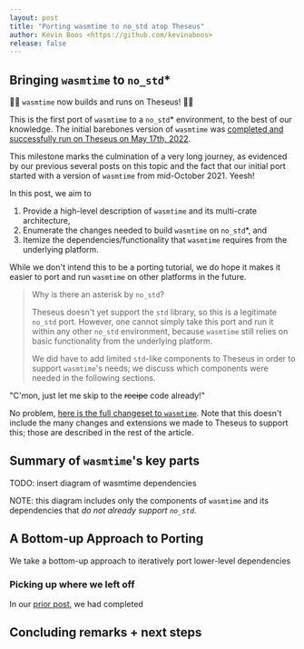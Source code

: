 ```yaml
---
layout: post
title: "Porting wasmtime to no_std atop Theseus"
author: Kevin Boos <https://github.com/kevinaboos>
release: false
---
```


## Bringing `wasmtime` to `no_std`*

🎉🎉 `wasmtime` now builds and runs on Theseus! 🎉🎉

This is the first port of `wasmtime` to a `no_std`* environment, to the best of our knowledge. 
The initial barebones version of `wasmtime` was [completed and successfully run on Theseus on May 17th, 2022](https://github.com/kevinaboos/Theseus/commit/39a647581fdb7f259559400b6222613e3f914916).

This milestone marks the culmination of a very long journey, as evidenced by our previous several posts on this topic 
and the fact that our initial port started with a version of `wasmtime` from mid-October 2021. Yeesh!

In this post, we aim to
1. Provide a high-level description of `wasmtime` and its multi-crate architecture,
2. Enumerate the changes needed to build `wasmtime` on `no_std`*, and
3. Itemize the dependencies/functionality that `wasmtime` requires from the underlying platform.

While we don't intend this to be a porting tutorial, we do hope it makes it easier to port and run `wasmtime` on other platforms in the future. 

> Why is there an asterisk by `no_std`? 
> 
> Theseus doesn't yet support the `std` library, so this is a legitimate `no_std` port.
> However, one cannot simply take this port and run it within any other `no_std` environment,
> because `wasmtime` still relies on basic functionality from the underlying platform.
> 
> We did have to add limited `std`-like components to Theseus in order to support `wasmtime`'s needs;
> we discuss which components were needed in the following sections. 


"C'mon, just let me skip to the <s>recipe</s> code already!"

No problem, [here is the full changeset to `wasmtime`](https://github.com/theseus-os/wasmtime/compare/35cdd53989b5eaa01691aac915d60cf609776ab6..c05b37c41b363008b9ff84b3493ea6d4f067cf88). Note that this doesn't include the many changes and extensions we made to Theseus to support this; those are described in the rest of the article. 


## Summary of `wasmtime`'s key parts

TODO: insert diagram of wasmtime dependencies 

NOTE: this diagram includes only the components of `wasmtime` and its dependencies that *do not already support `no_std`*. 

## A Bottom-up Approach to Porting

We take a bottom-up approach to iteratively port lower-level dependencies  


### Picking up where we left off
In our [prior post](2022/04/12/wasmtime-progress-update-2.html), we had completed

## Concluding remarks + next steps

